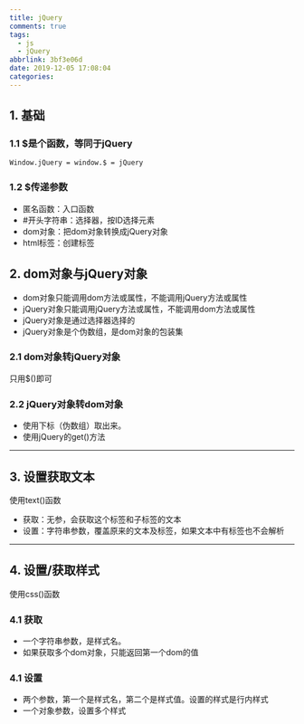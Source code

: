 ```yaml
---
title: jQuery
comments: true
tags:
  - js
  - jQuery
abbrlink: 3bf3e06d
date: 2019-12-05 17:08:04
categories:
---
```


## 1. 基础
### 1.1 $是个函数，等同于jQuery
```
Window.jQuery = window.$ = jQuery
```

### 1.2 $传递参数
* 匿名函数：入口函数
* #开头字符串：选择器，按ID选择元素
* dom对象：把dom对象转换成jQuery对象
* html标签：创建标签

## 2. dom对象与jQuery对象
* dom对象只能调用dom方法或属性，不能调用jQuery方法或属性
* jQuery对象只能调用jQuery方法或属性，不能调用dom方法或属性
* jQuery对象是通过选择器选择的
* jQuery对象是个伪数组，是dom对象的包装集

### 2.1 dom对象转jQuery对象
只用$()即可

### 2.2 jQuery对象转dom对象
* 使用下标（伪数组）取出来。
* 使用jQuery的get()方法

---
## 3. 设置获取文本
使用text()函数

* 获取：无参，会获取这个标签和子标签的文本
* 设置：字符串参数，覆盖原来的文本及标签，如果文本中有标签也不会解析

---
## 4. 设置/获取样式
使用css()函数

### 4.1 获取
* 一个字符串参数，是样式名。
* 如果获取多个dom对象，只能返回第一个dom的值

### 4.1 设置
* 两个参数，第一个是样式名，第二个是样式值。设置的样式是行内样式
* 一个对象参数，设置多个样式